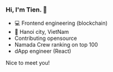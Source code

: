 
### Hi, I'm Tien. 👋

- 💻 Frontend engineering (blockchain) 
- 🏡 Hanoi city, VietNam
- Contributing opensource
- Namada Crew ranking on top 100
- dApp engineer (React)
  

Nice to meet you!

